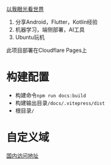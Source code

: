 [以我眼光看世界](https://italks.github.io/)
1. 分享Android，Flutter，Kotlin经验
2. 机器学习，端侧部署，AI工具
3. Ubuntu玩机

此项目部署在Cloudflare Pages上
# 构建配置
- 构建命令`npm run docs:build`
- 构建输出目录`/docs/.vitepress/dist`
- 根目录`/`
# 自定义域
[国内访问地址](https://page.zhoulizhi.fun)